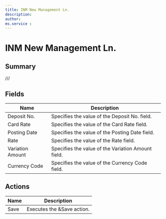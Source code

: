 ```yaml
---
title: INM New Management Ln.
description: 
author: 
ms.service : 
---
```


# INM New Management Ln.

## Summary

///

## Fields
<!-- You need to leave a space betwenn | your text and | -->

| Name | Description |
| ---- | ---- |
| Deposit No. | Specifies the value of the Deposit No. field. |
| Card Rate | Specifies the value of the Card Rate field. |
| Posting Date | Specifies the value of the Posting Date field. |
| Rate | Specifies the value of the Rate field. |
| Variation Amount | Specifies the value of the Variation Amount field. |
| Currency Code | Specifies the value of the Currency Code field. |

## Actions

| Name | Description |
| ---- | ---- |
| Save | Executes the &Save action. |

